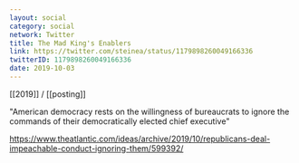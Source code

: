 ```yaml
---
layout: social
category: social
network: Twitter
title: The Mad King's Enablers
link: https://twitter.com/steinea/status/1179898260049166336
twitterID: 1179898260049166336
date: 2019-10-03
---
```


[[2019]] / [[posting]]

"American democracy rests on the willingness of bureaucrats to ignore the commands of their democratically elected chief executive"

<https://www.theatlantic.com/ideas/archive/2019/10/republicans-deal-impeachable-conduct-ignoring-them/599392/>
